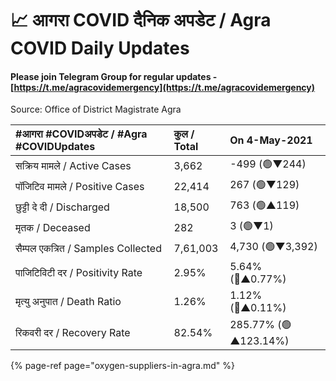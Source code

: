 # 📈 आगरा COVID दैनिक अपडेट / Agra COVID Daily Updates

#### Please join Telegram Group for regular updates - [https://t.me/agracovidemergency](https://t.me/agracovidemergency)

Source: Office of District Magistrate Agra

| \#**आगरा \#COVIDअपडेट / \#Agra \#COVIDUpdates** | कुल / **Total** | **On 4-May-2021** |
| :--- | :--- | :--- |
| सक्रिय मामले / Active Cases | 3,662 | -499 \(🟢▼244\) |
| पॉजिटिव मामले / Positive Cases | 22,414 | 267 \(🟢▼129\) |
| छुट्टी दे दी / Discharged | 18,500 | 763 \(🟢▲119\) |
| मृतक / Deceased | 282 | 3 \(🟢▼1\) |
| सैम्पल एकत्रित / Samples Collected | 7,61,003 | 4,730 \(🟢▼3,392\) |
| पाजिटिविटी दर / Positivity Rate | 2.95% | 5.64% \(🔴▲0.77%\) |
| मृत्यु अनुपात / Death Ratio | 1.26% | 1.12% \(🔴▲0.11%\) |
| रिकवरी दर / Recovery Rate | 82.54% | 285.77% \(🟢▲123.14%\) |

{% page-ref page="oxygen-suppliers-in-agra.md" %}



